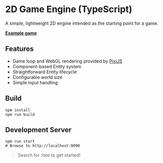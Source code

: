 # 2D Game Engine (TypeScript)

A simple, lightweight 2D engine intended as the starting point for a game.

[**Example game**](https://github.com/Danjb1/gmtk-game-jam-2020)

## Features

 - Game loop and WebGL rendering provided by [PixiJS](https://www.pixijs.com/)
 - Component-based Entity system
 - Straightforward Entity lifecycle
 - Configurable world size
 - Simple input handling

## Build

    npm install
    npm run build

## Development Server

    npm run start
    # Browse to http://localhost:9090

> Search for `TODO` to get started!
